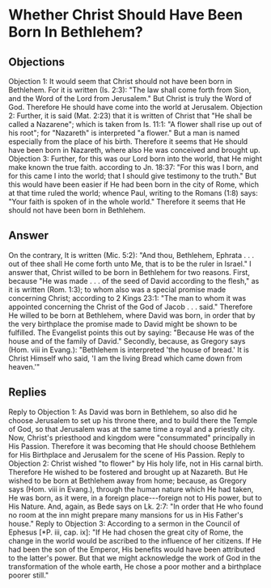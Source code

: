 # Whether Christ Should Have Been Born In Bethlehem?
## Objections
Objection 1: It would seem that Christ should not have been born in Bethlehem. For it is written (Is. 2:3): "The law shall come forth from Sion, and the Word of the Lord from Jerusalem." But Christ is truly the Word of God. Therefore He should have come into the world at Jerusalem.
Objection 2: Further, it is said (Mat. 2:23) that it is written of Christ that "He shall be called a Nazarene"; which is taken from Is. 11:1: "A flower shall rise up out of his root"; for "Nazareth" is interpreted "a flower." But a man is named especially from the place of his birth. Therefore it seems that He should have been born in Nazareth, where also He was conceived and brought up.
Objection 3: Further, for this was our Lord born into the world, that He might make known the true faith. according to Jn. 18:37: "For this was I born, and for this came I into the world; that I should give testimony to the truth." But this would have been easier if He had been born in the city of Rome, which at that time ruled the world; whence Paul, writing to the Romans (1:8) says: "Your faith is spoken of in the whole world." Therefore it seems that He should not have been born in Bethlehem.
## Answer
On the contrary, It is written (Mic. 5:2): "And thou, Bethlehem, Ephrata . . . out of thee shall He come forth unto Me, that is to be the ruler in Israel."
I answer that, Christ willed to be born in Bethlehem for two reasons. First, because "He was made . . . of the seed of David according to the flesh," as it is written (Rom. 1:3); to whom also was a special promise made concerning Christ; according to 2 Kings 23:1: "The man to whom it was appointed concerning the Christ of the God of Jacob . . . said." Therefore He willed to be born at Bethlehem, where David was born, in order that by the very birthplace the promise made to David might be shown to be fulfilled. The Evangelist points this out by saying: "Because He was of the house and of the family of David." Secondly, because, as Gregory says (Hom. viii in Evang.): "Bethlehem is interpreted 'the house of bread.' It is Christ Himself who said, 'I am the living Bread which came down from heaven.'"
## Replies
Reply to Objection 1: As David was born in Bethlehem, so also did he choose Jerusalem to set up his throne there, and to build there the Temple of God, so that Jerusalem was at the same time a royal and a priestly city. Now, Christ's priesthood and kingdom were "consummated" principally in His Passion. Therefore it was becoming that He should choose Bethlehem for His Birthplace and Jerusalem for the scene of His Passion.
Reply to Objection 2: Christ wished "to flower" by His holy life, not in His carnal birth. Therefore He wished to be fostered and brought up at Nazareth. But He wished to be born at Bethlehem away from home; because, as Gregory says (Hom. viii in Evang.), through the human nature which He had taken, He was born, as it were, in a foreign place---foreign not to His power, but to His Nature. And, again, as Bede says on Lk. 2:7: "In order that He who found no room at the inn might prepare many mansions for us in His Father's house."
Reply to Objection 3: According to a sermon in the Council of Ephesus [*P. iii, cap. ix]: "If He had chosen the great city of Rome, the change in the world would be ascribed to the influence of her citizens. If He had been the son of the Emperor, His benefits would have been attributed to the latter's power. But that we might acknowledge the work of God in the transformation of the whole earth, He chose a poor mother and a birthplace poorer still."